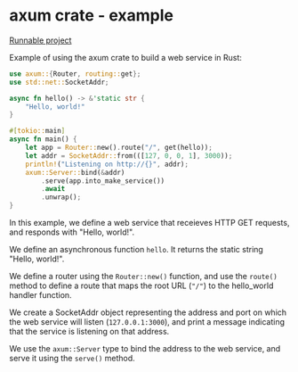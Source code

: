 # axum crate - example

[Runnable project](/projects/crates/axum/hello_world)

Example of using the axum crate to build a web service in Rust:

```rust
use axum::{Router, routing::get};
use std::net::SocketAddr;

async fn hello() -> &'static str {
    "Hello, world!"
}

#[tokio::main]
async fn main() {
    let app = Router::new().route("/", get(hello));
    let addr = SocketAddr::from(([127, 0, 0, 1], 3000));
    println!("Listening on http://{}", addr);
    axum::Server::bind(&addr)
        .serve(app.into_make_service())
        .await
        .unwrap();
}
```

In this example, we define a web service that receieves HTTP GET requests, and responds with "Hello, world!".

We define an asynchronous function `hello`. It returns the static string "Hello, world!".

We define a router using the `Router::new()` function, and use the `route()` method to define a route that maps the root URL (`"/"`) to the hello_world handler function.

We create a SocketAddr object representing the address and port on which the web service will listen (`127.0.0.1:3000`), and print a message indicating that the service is listening on that address.

We use the `axum::Server` type to bind the address to the web service, and serve it using the `serve()` method.
